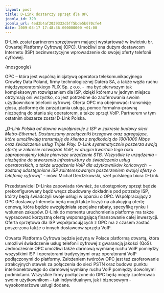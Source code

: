 ```yaml
---
layout: post
title: D-Link dostarczy sprzęt dla OPC
joomla_id: 320
joomla_url: 4ed3b4af2039332d5ff5bde5b670cfe4
date: 2009-03-17 17:48:36.000000000 +01:00
---
```

D-Link został partnerem sprzętowym mającej wystartować w kwietniu br. Otwartej Platformy Cyfrowej (OPC). Umożliwi ona dużym dostawcom Internetu (ISP) bezinwestycyjne wprowadzenie do swojej oferty telefonii cyfrowej.<p>{mosgoogle}</p><p>OPC &ndash; kt&oacute;ra jest wsp&oacute;lną inicjatywą operatora telekomunikacyjnego Crowley Data Poland, firmy technologicznej Datera SA, a także węzła ruchu międzyoperatorskiego PLIX Sp. z o.o. -&nbsp; ma być pierwszym tak kompleksowym rozwiązaniem dla ISP, dzięki kt&oacute;remu w jednym miejscu otrzymają oni wszystko, co jest potrzebne do zaoferowania swoim użytkownikom telefonii cyfrowej. Oferta OPC ma obejmować: transmisję głosu, platformę do zarządzania usługą, pomoc formalno-prawną niezbędną do stania się operatorem, a także sprzęt VoIP. Partnerem w tym ostatnim obszarze został D-Link Polska.<br /><br />&bdquo;<em>D-Link Polska od dawna wsp&oacute;łpracuje z ISP w zakresie budowy sieci Metro-Ethernet. Dostarczamy przełączniki brzegowe oraz agregujące, kt&oacute;re umożliwiają transmisję do klienta z prędkością do 100/1000 Mbps oraz świadczenie usług Triple Play. D-Link systematycznie poszerza swoją ofertę w zakresie rozwiązań VoIP, w drugim kwartale tego roku zaproponujemy także pierwsze urządzenie STB. Wszystkie te urządzenia &ndash; niezbędne do stworzenia infrastruktury do świadczenia usług operatorskich, a także urządzenia VoIP dla użytkownik&oacute;w końcowych&nbsp; &ndash; zostaną udostępnione ISP zainteresowanym poszerzeniem swojej oferty o telefonię cyfrową</em>&rdquo; - m&oacute;wi Michał Derdzikowski, szef polskiego biura D-Link.<br />&nbsp;<br />Przedstawiciel D-Linka zapowiada r&oacute;wnież, że udostępniony sprzęt będzie prekonfigurowany bądź wręcz zbudowany dokładnie pod potrzeby ISP, kt&oacute;rzy będą świadczyli swoje usługi w oparciu o OPC. Wsp&oacute;łpracujący z OPC dostawcy Internetu będą mogli także liczyć na atrakcyjną ofertę cenową, kt&oacute;ra będzie uwzględniała specjalne rabaty, specyfikę rynku i wolumen zakup&oacute;w. D-Link do momentu uruchomienia platformy ma także wypracować korzystną ofertą wspomagającą finansowanie całej inwestycji. Oferta sprzętowa dla ISP wsp&oacute;łpracujących z OPC ma z czasem zostać poszerzona także o innych dostawc&oacute;w sprzętu VoIP.<br /><br />Otwarta Platforma Cyfrowa będzie jedyną w Polsce platformą otwartą, kt&oacute;ra umożliwi świadczenie usług telefonii cyfrowej z gwarancją jakości (QoS). Jednocześnie OPC umożliwi także darmową wymianę ruchu VoIP pomiędzy wszystkimi ISP i operatorami tradycyjnymi oraz operatorami VoIP podłączonymi do platformy. Założeniem tw&oacute;rc&oacute;w OPC jest też zaoferowanie atrakcyjnych stawek za połączenia do sieci PSTN oraz budowa punktu interkonektowego do darmowej wymiany ruchu VoIP pomiędzy dowolnymi podmiotami. Wszystkie firmy podłączone do OPC będą mogły zaoferować swoim użytkownikom &ndash; tak indywidualnym, jak i biznesowym - wysokomarżowe usługi dodane. </p>

